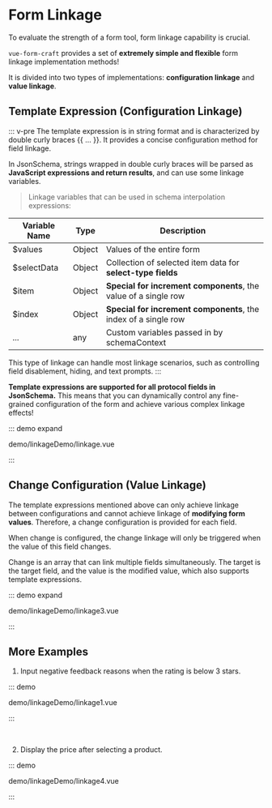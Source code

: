 # Form Linkage

To evaluate the strength of a form tool, form linkage capability is crucial.

`vue-form-craft` provides a set of **extremely simple and flexible** form linkage implementation methods!

It is divided into two types of implementations: **configuration linkage** and **value linkage**.

## Template Expression (Configuration Linkage)

::: v-pre
The template expression is in string format and is characterized by double curly braces {{ ... }}. It provides a concise configuration method for field linkage.

In JsonSchema, strings wrapped in double curly braces will be parsed as **JavaScript expressions and return results**, and can use some linkage variables.

> Linkage variables that can be used in schema interpolation expressions:

| Variable Name | Type   | Description                      |
| ------------- | ------ | -------------------------------- |
| $values       | Object | Values of the entire form        |
| $selectData   | Object | Collection of selected item data for **select-type fields** |
| $item         | Object | **Special for increment components**, the value of a single row |
| $index        | Object | **Special for increment components**, the index of a single row |
| ...           | any    | Custom variables passed in by schemaContext |

This type of linkage can handle most linkage scenarios, such as controlling field disablement, hiding, and text prompts.
:::

**Template expressions are supported for all protocol fields in JsonSchema.** This means that you can dynamically control any fine-grained configuration of the form and achieve various complex linkage effects!

::: demo expand

demo/linkageDemo/linkage.vue

:::

## Change Configuration (Value Linkage)

The template expressions mentioned above can only achieve linkage between configurations and cannot achieve linkage of **modifying form values**. Therefore, a change configuration is provided for each field.

When change is configured, the change linkage will only be triggered when the value of this field changes.

Change is an array that can link multiple fields simultaneously. The target is the target field, and the value is the modified value, which also supports template expressions.

::: demo expand

demo/linkageDemo/linkage3.vue

:::

## More Examples

1. Input negative feedback reasons when the rating is below 3 stars.

::: demo 

demo/linkageDemo/linkage1.vue

:::

<br/>

2. Display the price after selecting a product.

::: demo 

demo/linkageDemo/linkage4.vue

:::
